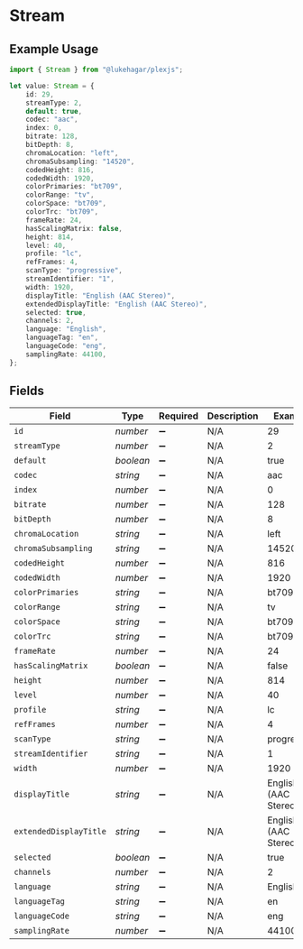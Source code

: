 # Stream

## Example Usage

```typescript
import { Stream } from "@lukehagar/plexjs";

let value: Stream = {
    id: 29,
    streamType: 2,
    default: true,
    codec: "aac",
    index: 0,
    bitrate: 128,
    bitDepth: 8,
    chromaLocation: "left",
    chromaSubsampling: "14520",
    codedHeight: 816,
    codedWidth: 1920,
    colorPrimaries: "bt709",
    colorRange: "tv",
    colorSpace: "bt709",
    colorTrc: "bt709",
    frameRate: 24,
    hasScalingMatrix: false,
    height: 814,
    level: 40,
    profile: "lc",
    refFrames: 4,
    scanType: "progressive",
    streamIdentifier: "1",
    width: 1920,
    displayTitle: "English (AAC Stereo)",
    extendedDisplayTitle: "English (AAC Stereo)",
    selected: true,
    channels: 2,
    language: "English",
    languageTag: "en",
    languageCode: "eng",
    samplingRate: 44100,
};
```

## Fields

| Field                  | Type                   | Required               | Description            | Example                |
| ---------------------- | ---------------------- | ---------------------- | ---------------------- | ---------------------- |
| `id`                   | *number*               | :heavy_minus_sign:     | N/A                    | 29                     |
| `streamType`           | *number*               | :heavy_minus_sign:     | N/A                    | 2                      |
| `default`              | *boolean*              | :heavy_minus_sign:     | N/A                    | true                   |
| `codec`                | *string*               | :heavy_minus_sign:     | N/A                    | aac                    |
| `index`                | *number*               | :heavy_minus_sign:     | N/A                    | 0                      |
| `bitrate`              | *number*               | :heavy_minus_sign:     | N/A                    | 128                    |
| `bitDepth`             | *number*               | :heavy_minus_sign:     | N/A                    | 8                      |
| `chromaLocation`       | *string*               | :heavy_minus_sign:     | N/A                    | left                   |
| `chromaSubsampling`    | *string*               | :heavy_minus_sign:     | N/A                    | 14520                  |
| `codedHeight`          | *number*               | :heavy_minus_sign:     | N/A                    | 816                    |
| `codedWidth`           | *number*               | :heavy_minus_sign:     | N/A                    | 1920                   |
| `colorPrimaries`       | *string*               | :heavy_minus_sign:     | N/A                    | bt709                  |
| `colorRange`           | *string*               | :heavy_minus_sign:     | N/A                    | tv                     |
| `colorSpace`           | *string*               | :heavy_minus_sign:     | N/A                    | bt709                  |
| `colorTrc`             | *string*               | :heavy_minus_sign:     | N/A                    | bt709                  |
| `frameRate`            | *number*               | :heavy_minus_sign:     | N/A                    | 24                     |
| `hasScalingMatrix`     | *boolean*              | :heavy_minus_sign:     | N/A                    | false                  |
| `height`               | *number*               | :heavy_minus_sign:     | N/A                    | 814                    |
| `level`                | *number*               | :heavy_minus_sign:     | N/A                    | 40                     |
| `profile`              | *string*               | :heavy_minus_sign:     | N/A                    | lc                     |
| `refFrames`            | *number*               | :heavy_minus_sign:     | N/A                    | 4                      |
| `scanType`             | *string*               | :heavy_minus_sign:     | N/A                    | progressive            |
| `streamIdentifier`     | *string*               | :heavy_minus_sign:     | N/A                    | 1                      |
| `width`                | *number*               | :heavy_minus_sign:     | N/A                    | 1920                   |
| `displayTitle`         | *string*               | :heavy_minus_sign:     | N/A                    | English (AAC Stereo)   |
| `extendedDisplayTitle` | *string*               | :heavy_minus_sign:     | N/A                    | English (AAC Stereo)   |
| `selected`             | *boolean*              | :heavy_minus_sign:     | N/A                    | true                   |
| `channels`             | *number*               | :heavy_minus_sign:     | N/A                    | 2                      |
| `language`             | *string*               | :heavy_minus_sign:     | N/A                    | English                |
| `languageTag`          | *string*               | :heavy_minus_sign:     | N/A                    | en                     |
| `languageCode`         | *string*               | :heavy_minus_sign:     | N/A                    | eng                    |
| `samplingRate`         | *number*               | :heavy_minus_sign:     | N/A                    | 44100                  |